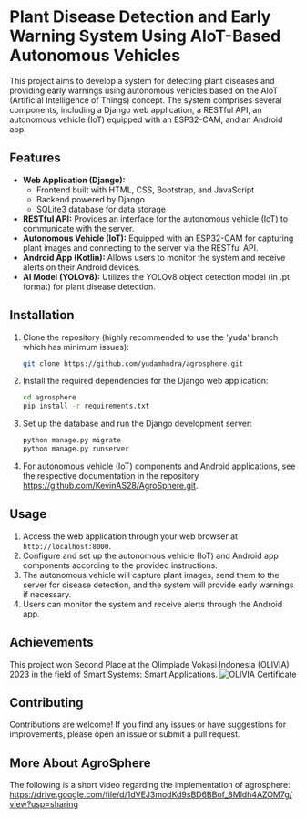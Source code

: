 # Plant Disease Detection and Early Warning System Using AIoT-Based Autonomous Vehicles

This project aims to develop a system for detecting plant diseases and providing early warnings using autonomous vehicles based on the AIoT (Artificial Intelligence of Things) concept. The system comprises several components, including a Django web application, a RESTful API, an autonomous vehicle (IoT) equipped with an ESP32-CAM, and an Android app.

## Features

- **Web Application (Django):**
  - Frontend built with HTML, CSS, Bootstrap, and JavaScript
  - Backend powered by Django
  - SQLite3 database for data storage
- **RESTful API:** Provides an interface for the autonomous vehicle (IoT) to communicate with the server.
- **Autonomous Vehicle (IoT):** Equipped with an ESP32-CAM for capturing plant images and connecting to the server via the RESTful API.
- **Android App (Kotlin):** Allows users to monitor the system and receive alerts on their Android devices.
- **AI Model (YOLOv8):** Utilizes the YOLOv8 object detection model (in .pt format) for plant disease detection.

## Installation

1. Clone the repository (highly recommended to use the 'yuda' branch which has minimum issues):

   ```bash
   git clone https://github.com/yudamhndra/agrosphere.git
   ```

2. Install the required dependencies for the Django web application:

   ```bash
   cd agrosphere
   pip install -r requirements.txt
   ```

3. Set up the database and run the Django development server:

   ```bash
   python manage.py migrate
   python manage.py runserver
   ```

4. For autonomous vehicle (IoT) components and Android applications, see the respective documentation in the repository https://github.com/KevinAS28/AgroSphere.git.

## Usage

1. Access the web application through your web browser at `http://localhost:8000`.
2. Configure and set up the autonomous vehicle (IoT) and Android app components according to the provided instructions.
3. The autonomous vehicle will capture plant images, send them to the server for disease detection, and the system will provide early warnings if necessary.
4. Users can monitor the system and receive alerts through the Android app.

## Achievements
This project won Second Place at the Olimpiade Vokasi Indonesia (OLIVIA) 2023 in the field of Smart Systems: Smart Applications.
<img src="https://github.com/yudamhndra/yudamhndra/Image/sertif_olivia.jpg" alt="OLIVIA Certificate">

## Contributing

Contributions are welcome! If you find any issues or have suggestions for improvements, please open an issue or submit a pull request.

## More About AgroSphere

The following is a short video regarding the implementation of agrosphere: 
https://drive.google.com/file/d/1dVEJ3modKd9sBD6BBof_8Mldh4AZOM7g/view?usp=sharing
